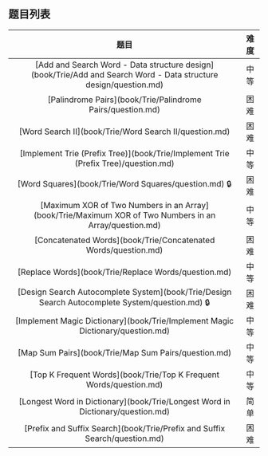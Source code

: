 ## 题目列表  
| 题目 | 难度 |  
|:---:|:---:|  
| [Add and Search Word - Data structure design](book/Trie/Add and Search Word - Data structure design/question.md) | 中等 |   
| [Palindrome Pairs](book/Trie/Palindrome Pairs/question.md) | 困难 |   
| [Word Search II](book/Trie/Word Search II/question.md) | 困难 |   
| [Implement Trie (Prefix Tree)](book/Trie/Implement Trie (Prefix Tree)/question.md) | 中等 |   
| [Word Squares](book/Trie/Word Squares/question.md) :lock: | 困难 |   
| [Maximum XOR of Two Numbers in an Array](book/Trie/Maximum XOR of Two Numbers in an Array/question.md) | 中等 |   
| [Concatenated Words](book/Trie/Concatenated Words/question.md) | 困难 |   
| [Replace Words](book/Trie/Replace Words/question.md) | 中等 |   
| [Design Search Autocomplete System](book/Trie/Design Search Autocomplete System/question.md) :lock: | 困难 |   
| [Implement Magic Dictionary](book/Trie/Implement Magic Dictionary/question.md) | 中等 |   
| [Map Sum Pairs](book/Trie/Map Sum Pairs/question.md) | 中等 |   
| [Top K Frequent Words](book/Trie/Top K Frequent Words/question.md) | 中等 |   
| [Longest Word in Dictionary](book/Trie/Longest Word in Dictionary/question.md) | 简单 |   
| [Prefix and Suffix Search](book/Trie/Prefix and Suffix Search/question.md) | 困难 |   
